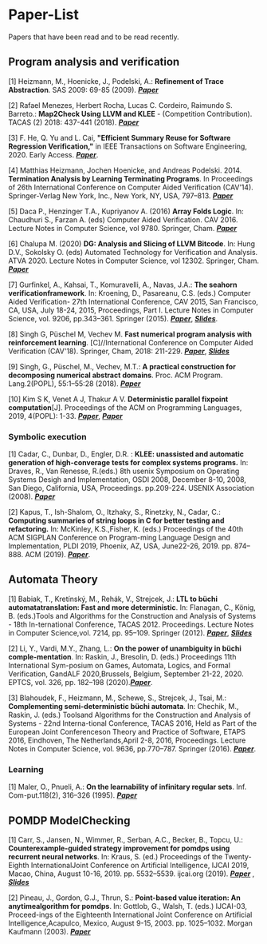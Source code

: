 # Paper-List
Papers that have been read and to be read recently.

## Program analysis and verification
[1] Heizmann, M., Hoenicke, J., Podelski, A.: **Refinement of Trace Abstraction**. SAS 2009: 69-85 (2009). [***Paper***](https://doi.org/10.1007/978-3-642-03237-0\_7)

[2] Rafael Menezes, Herbert Rocha, Lucas C. Cordeiro, Raimundo S. Barreto.: **Map2Check Using LLVM and KLEE** - (Competition Contribution). TACAS (2) 2018: 437-441 (2018).  [***Paper***](https://doi.org/10.1007/978-3-319-89963-3\_28)

[3] F. He, Q. Yu and L. Cai, **"Efficient Summary Reuse for Software Regression Verification,"** in IEEE Transactions on Software Engineering, 2020. Early Access.  [***Paper***](https://doi.org/10.1109/TSE.2020.3021477).

[4] Matthias Heizmann, Jochen Hoenicke, and Andreas Podelski. 2014. **Termination Analysis by Learning Terminating Programs**. In Proceedings of 26th International Conference on Computer Aided Verification (CAV’14). Springer-Verlag New York, Inc., New York, NY, USA, 797–813.  [***Paper***](https://doi.org/10.1007/978-3-319-08867-9_53)

[5] Daca P., Henzinger T.A., Kupriyanov A. (2016) **Array Folds Logic**. In: Chaudhuri S., Farzan A. (eds) Computer Aided Verification. CAV 2016. Lecture Notes in Computer Science, vol 9780. Springer, Cham. [***Paper***](https://doi.org/10.1007/978-3-319-41540-6_13)

[6] Chalupa M. (2020) **DG: Analysis and Slicing of LLVM Bitcode**. In: Hung D.V., Sokolsky O. (eds) Automated Technology for Verification and Analysis. ATVA 2020. Lecture Notes in Computer Science, vol 12302. Springer, Cham.  [***Paper***](https://doi.org/10.1007/978-3-030-59152-6_33)

[7] Gurfinkel, A., Kahsai, T., Komuravelli, A., Navas, J.A.: **The seahorn verificationframework**. In: Kroening, D., Pasareanu, C.S. (eds.) Computer Aided Verification- 27th International Conference, CAV 2015, San Francisco, CA, USA, July 18-24, 2015, Proceedings, Part I. Lecture Notes in Computer Science, vol. 9206, pp.343–361. Springer (2015). 
[***Paper***](https://doi.org/10.1007/978-3-319-21690-4\_20), [***Slides***](https://github.com/fengwz17/Paper-List/blob/master/1.12_seahorn.pdf).

[8] Singh G, Püschel M, Vechev M. **Fast numerical program analysis with reinforcement learning**. [C]//International Conference on Computer Aided Verification (CAV'18). Springer, Cham, 2018: 211-229.  [***Paper***](https://doi.org/10.1007/978-3-319-96145-3_12), [***Slides***](https://github.com/fengwz17/Paper-List/blob/master/3.2CAV18RL.pdf)

[9] Singh, G., Püschel, M., Vechev, M.T.: **A practical construction for decomposing numerical abstract domains**. Proc. ACM Program. Lang.2(POPL), 55:1–55:28 (2018). [***Paper***](https://doi.org/10.1145/3158143,https://doi.org/10.1145/31581432)

[10] Kim S K, Venet A J, Thakur A V. **Deterministic parallel fixpoint computation**[J]. Proceedings of the ACM on Programming Languages, 2019, 4(POPL): 1-33.  [***Paper***](https://arxiv.org/pdf/1909.05951.pdf),  [***Paper***](https://doi.org/10.1145/3371082)

### Symbolic execution
[1] Cadar, C., Dunbar, D., Engler, D.R. : **KLEE: unassisted and automatic generation of high-converage tests for complex systems programs.** In: Draves, R., Van Renesse, R.(eds.) 8th usenix Symposium on Operating Systems Desigh and Implementation, OSDI 2008, December 8-10, 2008, San Diego, California, USA, Proceedings. pp.209-224. USENIX Association (2008).  [***Paper***](http://www.usenix.org/events/osdi08/tech/full\_papers/cadar/cadar.pdf)  

[2] Kapus, T., Ish-Shalom, O., Itzhaky, S., Rinetzky, N., Cadar, C.: **Computing summaries of string loops in C for better testing and refactoring.** In: McKinley, K.S.,Fisher, K. (eds.) Proceedings of the 40th ACM SIGPLAN Conference on Program-ming Language Design and Implementation, PLDI 2019, Phoenix, AZ, USA, June22-26, 2019. pp. 874–888. ACM (2019).  [***Paper***](https://doi.org/10.1145/3314221.3314610).

## Automata Theory
[1] Babiak, T., Kretínský, M., Rehák, V., Strejcek, J.: **LTL to büchi automatatranslation: Fast and more deterministic**. In: Flanagan, C., König, B. (eds.)Tools and Algorithms for the Construction and Analysis of Systems - 18th In-ternational Conference, TACAS 2012. Proceedings. Lecture Notes in Computer Science,vol. 7214, pp. 95–109. Springer (2012). [***Paper***](https://doi.org/10.1007/978-3-642-28756-5_8), [***Slides***](https://github.com/fengwz17/Paper-List/blob/master/6.9_notated.pdf)

[2] Li, Y., Vardi, M.Y., Zhang, L.: **On the power of unambiguity in büchi comple-mentation**. In: Raskin, J., Bresolin, D. (eds.) Proceedings 11th International Sym-posium on Games, Automata, Logics, and Formal Verification, GandALF 2020,Brussels, Belgium, September 21-22, 2020. EPTCS, vol. 326, pp. 182–198 (2020).[***Paper***](https://doi.org/10.4204/EPTCS.326.12).

[3] Blahoudek, F., Heizmann, M., Schewe, S., Strejcek, J., Tsai, M.: **Complementing semi-deterministic büchi automata**. In: Chechik, M., Raskin, J. (eds.) Toolsand Algorithms for the Construction and Analysis of Systems - 22nd Interna-tional Conference, TACAS 2016, Held as Part of the European Joint Conferenceson Theory and Practice of Software, ETAPS 2016, Eindhoven, The Netherlands,April 2-8, 2016, Proceedings. Lecture Notes in Computer Science, vol. 9636, pp.770–787. Springer (2016). [***Paper***](https://doi.org/10.1007/978-3-662-49674-9_49).

### Learning
[1] Maler, O., Pnueli, A.: **On the learnability of infinitary regular sets**. Inf. Com-put.118(2), 316–326 (1995).  [***Paper***](https://doi.org/10.1006/inco.1995.1070)

## POMDP ModelChecking
[1] Carr, S., Jansen, N., Wimmer, R., Serban, A.C., Becker, B., Topcu, U.: **Counterexample-guided strategy improvement for pomdps using recurrent neural networks**. In: Kraus, S. (ed.) Proceedings of the Twenty-Eighth InternationalJoint Conference on Artificial Intelligence, IJCAI 2019, Macao, China, August 10-16, 2019. pp. 5532–5539. ijcai.org (2019).  [***Paper***](https://doi.org/10.24963/ijcai.2019/768) , [***Slides***](https://github.com/fengwz17/Paper-List/blob/master/1.6_POMDPsRNN.pdf)


[2] Pineau, J., Gordon, G.J., Thrun, S.: **Point-based value iteration: An anytimealgorithm for pomdps**. In: Gottlob, G., Walsh, T. (eds.) IJCAI-03, Proceed-ings of the Eighteenth International Joint Conference on Artificial Intelligence,Acapulco, Mexico, August 9-15, 2003. pp. 1025–1032. Morgan Kaufmann (2003). [***Paper***](http://ijcai.org/Proceedings/03/Papers/147.pdf)

